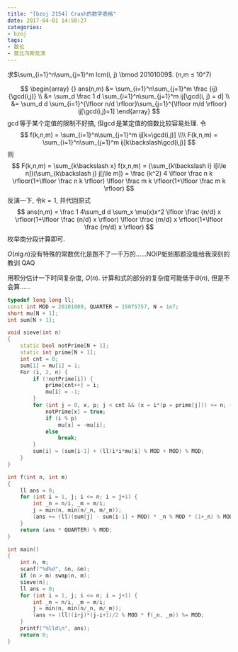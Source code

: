 ```yaml
---
title: "[bzoj 2154] Crash的数字表格"
date: 2017-04-01 14:50:27
categories:
- bzoj
tags:
- 数论
- 莫比乌斯反演
---
```

求$\sum_{i=1}^n\sum_{j=1}^m lcm(i, j) \bmod 20101009$. (n,m &le; 10^7)
<!--more-->
$$
\begin{array} {}
ans(n,m)
&= \sum_{i=1}^n\sum_{j=1}^m \frac {ij} {\gcd(i,j)} \\
&= \sum_d \frac 1 d \sum_{i=1}^n\sum_{j=1}^m ij[\gcd(i, j) = d] \\
&= \sum_d d \sum_{i=1}^{\lfloor n/d \rfloor}\sum_{j=1}^{\lfloor m/d \rfloor} ij[\gcd(i,j)=1]
\end{array}
$$
$\gcd$等于某个定值的限制不好搞, 但$\gcd$是某定值的倍数比较容易处理.
令
$$
f(k,n,m) = \sum_{i=1}^n\sum_{j=1}^m ij[k=\gcd(i,j)] \\\\
F(k,n,m) = \sum_{i=1}^n\sum_{j=1}^m ij[k\backslash\gcd(i,j)]
$$
则
$$
F(k,n,m) = \sum_{k\backslash x} f(x,n,m) = (\sum_{k\backslash i} i[i\le n])(\sum_{k\backslash j} j[j\le m])
= \frac {k^2} 4 \lfloor \frac n k \rfloor(1+\lfloor \frac n k \rfloor) \lfloor \frac m k \rfloor(1+\lfloor \frac m k \rfloor)
$$
反演一下, 令$k=1$, 并代回原式
$$
ans(n,m) = \frac 1 4\sum_d d \sum_x \mu(x)x^2 \lfloor \frac {n/d} x \rfloor(1+\lfloor \frac {n/d} x \rfloor) \lfloor \frac {m/d} x \rfloor(1+\lfloor \frac {m/d} x \rfloor)
$$
枚举商分段计算即可.

$O(n\lg n)$没有特殊的常数优化是跑不了一千万的......NOIP蚯蚓那题没能给我深刻的教训 QAQ

用积分估计一下时间复杂度, $O(n)$. 计算和式的部分的复杂度可能低于$\Theta(n)$, 但是不会算......

```cpp
typedef long long ll;
const int MOD = 20101009, QUARTER = 15075757, N = 1e7;
short mu[N + 1];
int sum[N + 1];

void sieve(int n)
{
	static bool notPrime[N + 1];
	static int prime[N + 1];
	int cnt = 0;
	sum[1] = mu[1] = 1;
	For (i, 2, n) {
		if (!notPrime[i]) {
			prime[cnt++] = i;
			mu[i] = -1;
		}
		for (int j = 0, x, p; j < cnt && (x = i*(p = prime[j])) <= n; ++j) {
			notPrime[x] = true;
			if (i % p)
				mu[x] = -mu[i];
			else
				break;
		}
		sum[i] = (sum[i-1] + (ll)i*i*mu[i] % MOD + MOD) % MOD;
	}
}

int f(int n, int m)
{
	ll ans = 0;
	for (int i = 1, j; i <= n; i = j+1) {
		int _n = n/i, _m = m/i;
		j = min(n, min(n/_n, m/_m));
		(ans += (ll)(sum[j] - sum[i-1] + MOD) * _n % MOD * (1+_n) % MOD * _m % MOD * (1+_m) % MOD) %= MOD;
	}
	return (ans * QUARTER) % MOD;
}

int main()
{
	int n, m;
	scanf("%d%d", &n, &m);
	if (n > m) swap(n, m);
	sieve(n);
	ll ans = 0;
	for (int i = 1, j; i <= n; i = j+1) {
		int _n = n/i, _m = m/i;
		j = min(n, min(n/_n, m/_m));
		(ans += (ll)(i+j)*(j-i+1)/2 % MOD * f(_n, _m)) %= MOD;
	}
	printf("%lld\n", ans);
	return 0;
}
```